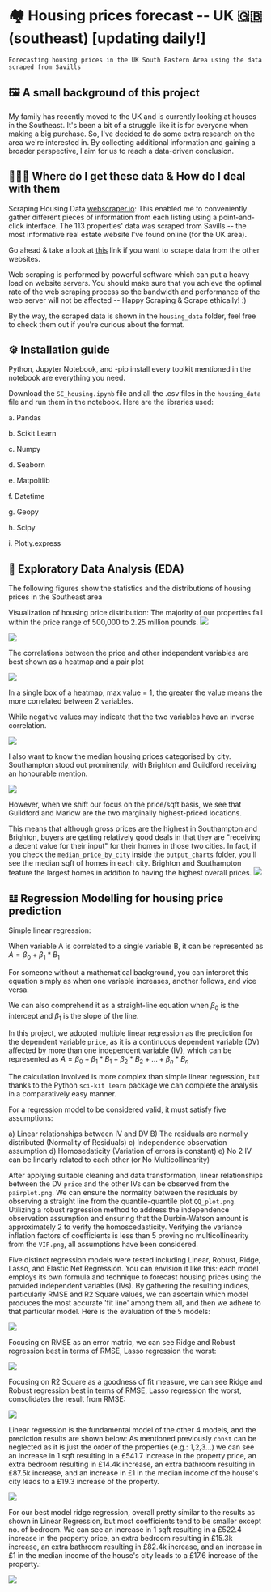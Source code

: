 # 🏘 Housing prices forecast -- UK 🇬🇧 (southeast) [updating daily!]
```
Forecasting housing prices in the UK South Eastern Area using the data scraped from Savills
```
## 🖼️ A small background of this project
My family has recently moved to the UK and is currently looking at houses in the Southeast. It's been a bit of a struggle like it is for everyone when making a big purchase. So, I've decided to do some extra research on the area we're interested in. By collecting additional information and gaining a broader perspective, I aim for us to reach a data-driven conclusion.

## 👨🏻‍💻 Where do I get these data & How do I deal with them
Scraping Housing Data [webscraper.io](https://webscraper.io/): This enabled me to conveniently gather different pieces of information from each listing using a point-and-click interface. The 113 properties' data was scraped from Savills -- the most informative real estate website I've found online (for the UK area).

Go ahead & take a look at [this](https://webscraper.io/tutorials) link if you want to scrape data from the other websites. 

Web scraping is performed by powerful software which can put a heavy load on website servers. You should make sure that you achieve the optimal rate of the web scraping process so the bandwidth and performance of the web server will not be affected -- Happy Scraping & Scrape ethically! :)

By the way, the scraped data is shown in the `housing_data` folder, feel free to check them out if you're curious about the format.  

## ⚙️ Installation guide
Python, Jupyter Notebook, and -pip install every toolkit mentioned in the notebook are everything you need. 

Download the `SE_housing.ipynb` file and all the .csv files in the `housing_data` file and run them in the notebook. Here are the libraries used: 

a. Pandas

b. Scikit Learn

c. Numpy

d. Seaborn

e. Matpoltlib

f. Datetime

g. Geopy

h. Scipy

i. Plotly.express

## 🔬 Exploratory Data Analysis (EDA)
The following figures show the statistics and the distributions of housing prices in the Southeast area

Visualization of housing price distribution: The majority of our properties fall within the price range of 500,000 to 2.25 million pounds.
![](output_charts/distribution_chart.png)

![](output_charts/price_describe.png)

The correlations between the price and other independent variables are best shown as a heatmap and a pair plot

![](output_charts/heatmap.png)

In a single box of a heatmap, max value = 1, the greater the value means the more correlated between 2 variables.

While negative values may indicate that the two variables have an inverse correlation.

![](output_charts/pairplot.png)

I also want to know the median housing prices categorised by city. Southampton stood out prominently, with Brighton and Guildford receiving an honourable mention.

![](output_charts/median_price_by_city.png)

However, when we shift our focus on the price/sqft basis, we see that Guildford and Marlow are the two marginally highest-priced locations.

This means that although gross prices are the highest in Southampton and Brighton, buyers are getting relatively good deals in that they are "receiving a decent value for their input" for their homes in those two cities. In fact, if you check the `median_price_by_city` inside the `output_charts` folder, you'll see the median sqft of homes in each city. Brighton and Southampton feature the largest homes in addition to having the highest overall prices.
![](output_charts/median_price_per_sqft_city.png)

## 𝌭 Regression Modelling for housing price prediction
Simple linear regression:

When variable A is correlated to a single variable B, it can be represented as $A = β_0 + β_1*B_1$

For someone without a mathematical background, you can interpret this equation simply as when one variable increases, another follows, and vice versa. 

We can also comprehend it as a straight-line equation when $β_0$ is the intercept and $β_1$ is the slope of the line.

In this project, we adopted multiple linear regression as the prediction for the dependent variable `price`, as it is a continuous dependent variable (DV) affected by more than one independent variable (IV), which can be represented as $`A = β_0 + β_1*B_1 + β_2*B_2 + ... + β_n*B_n`$

The calculation involved is more complex than simple linear regression, but thanks to the Python `sci-kit learn` package we can complete the analysis in a comparatively easy manner. 

For a regression model to be considered valid, it must satisfy five assumptions:

a) Linear relationships between IV and DV
B) The residuals are normally distributed (Normality of Residuals)
c) Independence observation assumption
d) Homosedaticity (Variation of errors is constant)
e) No 2 IV can be linearly related to each other (or No Multicollinearity) 

After applying suitable cleaning and data transformation, linear relationships between the DV `price` and the other IVs can be observed from the `pairplot.png`. We can ensure the normality between the residuals by observing a straight line from the quantile-quantile plot `QQ_plot.png`. Utilizing a robust regression method to address the independence observation assumption and ensuring that the Durbin-Watson amount is approximately 2 to verify the homoscedasticity. Verifying the variance inflation factors of coefficients is less than 5 proving no multicollinearity from the `VIF.png`, all assumptions have been considered.

Five distinct regression models were tested including Linear, Robust, Ridge, Lasso, and Elastic Net Regression. You can envision it like this: each model employs its own formula and technique to forecast housing prices using the provided independent variables (IVs). By gathering the resulting indices, particularly RMSE and R2 Square values, we can ascertain which model produces the most accurate 'fit line' among them all, and then we adhere to that particular model. Here is the evaluation of the 5 models:

![](output_charts/regression_result.png)

Focusing on RMSE as an error matric, we can see Ridge and Robust regression best in terms of RMSE, Lasso regression the worst:

![](output_charts/RMSE.png)

Focusing on R2 Square as a goodness of fit measure, we can see Ridge and Robust regression best in terms of RMSE, Lasso regression the worst, consolidates the result from RMSE:

![](output_charts/R2square.png)

Linear regression is the fundamental model of the other 4 models, and the prediction results are shown below: 
As mentioned previously `const` can be neglected as it is just the order of the properties (e.g.: 1,2,3...) we can see an increase in 1 sqft resulting in a £541.7 increase in the property price, an extra bedroom resulting in £14.4k increase, an extra bathroom resulting in £87.5k increase, and an increase in £1 in the median income of the house's city leads to a £19.3 increase of the property.

![](output_charts/lin_reg_coeff.png)

For our best model ridge regression, overall pretty similar to the results as shown in Linear Regression, but most coefficients tend to be smaller except no. of bedroom. We can see an increase in 1 sqft resulting in a £522.4 increase in the property price, an extra bedroom resulting in £15.3k increase, an extra bathroom resulting in £82.4k increase, and an increase in £1 in the median income of the house's city leads to a £17.6 increase of the property.: 

![](output_charts/ridge_reg_coeff.png)

